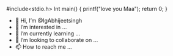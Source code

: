 #include<stdio.h>
Int main()
{
printf("love you Maa");
return 0;
}
 - 👋 Hi, I’m @IgAbhijeetsingh
- 👀 I’m interested in ...
- 🌱 I’m currently learning ...
- 💞️ I’m looking to collaborate on ...
- 📫 How to reach me ...

<!---
IgAbhijeetsingh/IgAbhijeetsingh is a ✨ special ✨ repository because its `README.md` (this file) appears on your GitHub profile.
You can click the Preview link to take a look at your changes.
--->

